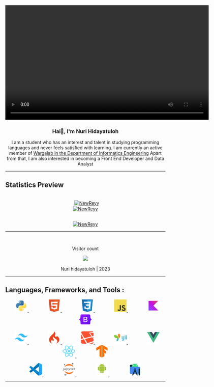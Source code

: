 <div align="center">
	<video width="640" height="360" controls>
	    <source src="https://raw.githubusercontent.com/NewReyy/NewReyy/main/VideoProfileNuri.mp4" type="video/mp4">
	</video>
  <h3>Hai👋, I'm Nuri Hidayatuloh</h3>
  <p>I am a student who has an interest and talent in studying programming languages ​​and never feels satisfied with learning. I am currently an active member of <a href="https://www.instagram.com/wargalabtif_/?hl=id">Wargalab in the Department of Informatics Engineering</a> Apart from that, I am also interested in becoming a Front End Developer and Data Analyst</p>
</div>

<hr>

## Statistics Preview
<p align="center">
	<br/> &nbsp;
	<a href="https://github.com/NewReyy">
        	<img align="center" src="https://github-readme-stats-eight-theta.vercel.app/api/top-langs?username=NewReyy&show_icons=true&locale=en&layout=compact&theme=blue-green" alt="NewReyy" height="170em"/>
		<br>
        	<img align="center" src="https://github-readme-stats-eight-theta.vercel.app/api?username=NewReyy&show_icons=true&locale=en&theme=blue-green&include_all_commits=true&count_private=true" alt="NewReyy" height="170em"/>
	</a>
</p>


<div align="center">
	<br/>
	<a href="https://git.io/streak-stats">
	<img src="https://streak-stats.demolab.com?user=NewReyy&theme=blue-green&fire=EBA108" alt="NewReyy" />
	</a>
</div>

<hr>

<div align="center"> 
	<br/>
	<p>Visitor count</p>
	<a href="https://github.com/nuri147">
  	<img src="https://profile-counter.glitch.me/nuri147/count.svg" />
	</a>
	<p>Nuri hidayatuloh | 2023</p>
</div>
<hr>

## Languages, Frameworks, and Tools :
<p align="center"> 
  <a style="margin: 5px 30px" href="https://www.w3schools.com/python/" target="_blank" rel="noreferrer"> 
  	<img src="https://raw.githubusercontent.com/devicons/devicon/master/icons/python/python-original.svg" alt="python" width="40" height="40"/> 
  </a>
  <a style="margin: 5px 30px" href="https://www.w3.org/html/" target="_blank" rel="noreferrer"> 
  	<img src="https://raw.githubusercontent.com/devicons/devicon/master/icons/html5/html5-original.svg" alt="html5" width="40" height="40"/> 
  </a> 
  <a style="margin: 5px 30px" href="https://www.w3schools.com/css/" target="_blank" rel="noreferrer"> 
  	<img src="https://raw.githubusercontent.com/devicons/devicon/master/icons/css3/css3-original.svg" alt="css3" width="40" height="40"/> 
  </a> 
  <a style="margin: 5px 30px" href="https://www.w3schools.com/js/" target="_blank" rel="noreferrer"> 
  	<img src="https://raw.githubusercontent.com/devicons/devicon/master/icons/javascript/javascript-original.svg" alt="javascript" width="40" height="40"/> 
  </a>
  <a style="margin: 5px 30px" href="https://www.w3schools.com/kotlin/" target="_blank" rel="noreferrer"> 
  	<img src="https://raw.githubusercontent.com/devicons/devicon/master/icons/kotlin/kotlin-original.svg" alt="kotlin" width="40" height="40"/> 
  </a>
  <a style="margin: 5px 30px" href="https://getbootstrap.com" target="_blank" rel="noreferrer"> 
  	<img src="https://raw.githubusercontent.com/devicons/devicon/master/icons/bootstrap/bootstrap-original.svg" alt="bootstrap" width="40" height="40"/> 
  </a>
</p>

<p align="center"> 
    <a style="margin: 5px 30px" href="https://tailwindcss.com/" target="_blank" rel="noreferrer"> 
  	<img src="https://raw.githubusercontent.com/devicons/devicon/master/icons/tailwindcss/tailwindcss-plain.svg" alt="tailwind" width="40" height="40"/> 
  </a>
    <a style="margin: 5px 30px" href="https://codeigniter.com/" target="_blank" rel="noreferrer"> 
  	<img src="https://raw.githubusercontent.com/devicons/devicon/55609aa5bd817ff167afce0d965585c92040787a/icons/codeigniter/codeigniter-plain.svg" alt="codeigniter" width="40" height="40"/> 
  </a>
  <a style="margin: 5px 30px" href="https://laravel.com/" target="_blank" rel="noreferrer"> 
  	<img src="https://raw.githubusercontent.com/devicons/devicon/master/icons/laravel/laravel-plain.svg" alt="laravel" width="40" height="40"/> 
  </a>
  <a style="margin: 5px 30px" href="https://www.yiiframework.com/" target="_blank" rel="noreferrer"> 
  	<img src="https://raw.githubusercontent.com/devicons/devicon/55609aa5bd817ff167afce0d965585c92040787a/icons/yii/yii-original-wordmark.svg" alt="yii" width="40" height="40"/> 
  </a>
  <a style="margin: 5px 30px" href="https://vuejs.org/" target="_blank" rel="noreferrer"> 
  	<img src="https://raw.githubusercontent.com/devicons/devicon/master/icons/vuejs/vuejs-original.svg" alt="vuejs" width="40" height="40"/> 
  </a>
  <a style="margin: 5px 30px" href="https://reactjs.org/" target="_blank" rel="noreferrer"> 
  	<img src="https://raw.githubusercontent.com/devicons/devicon/master/icons/react/react-original.svg" alt="reactjs" width="40" height="40"/> 
  </a>
    <a style="margin: 5px 30px" href="https://www.tensorflow.org/" target="_blank" rel="noreferrer"> 
  	<img src="https://raw.githubusercontent.com/devicons/devicon/master/icons/tensorflow/tensorflow-original.svg" alt="tensorflow" width="40" height="40"/> 
  </a>
</p>

<p align="center">
	<a style="margin: 5px 30px" href="https://code.visualstudio.com/" target="_blank" rel="noreferrer"> 
  	<img src="https://raw.githubusercontent.com/devicons/devicon/master/icons/vscode/vscode-original.svg" alt="vscode" width="40" height="40"/> 
  </a>
	<a style="margin: 5px 30px" href="https://jupyter.org/" target="_blank" rel="noreferrer"> 
  	<img src="https://raw.githubusercontent.com/devicons/devicon/master/icons/jupyter/jupyter-original-wordmark.svg" alt="jupyter" width="40" height="40"/> 
  </a>
  <a style="margin: 5px 30px" href="https://www.android.com/" target="_blank" rel="noreferrer"> 
  	<img src="https://raw.githubusercontent.com/devicons/devicon/master/icons/android/android-original-wordmark.svg" alt="android" width="40" height="40"/> 
  </a>
  <a style="margin: 5px 30px" href="https://developer.android.com/  " target="_blank" rel="noreferrer"> 
  	<img src="https://raw.githubusercontent.com/devicons/devicon/master/icons/androidstudio/androidstudio-original.svg" alt="androidstudio" width="40" height="40"/> 
  </a>
</p>

<hr>
